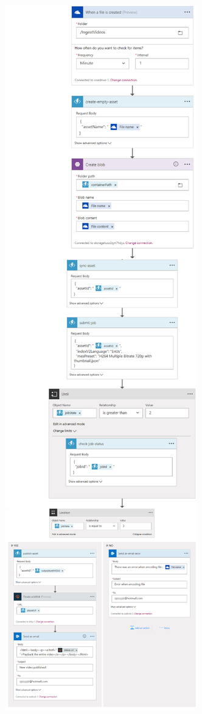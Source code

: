 ![Screen capture](images/logicapp1-simplevod-d-1.png?raw=true)
![Screen capture](images/logicapp1-simplevod-d-2.png?raw=true)
![Screen capture](images/logicapp1-simplevod-d-3.png?raw=true)
